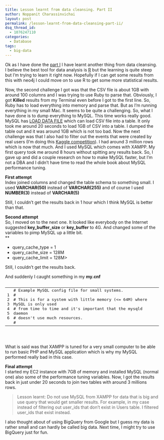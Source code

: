 ```yaml
---
title: Lesson learnt from data cleansing. Part II
author: Noppanit Charassinvichai
layout: post
permalink: /lesson-learnt-from-data-cleansing-part-ii/
dsq_thread_id:
  - 1076247110
categories:
  - Database
tags:
  - big-data
---
```

Ok as I have done the [part I][1] I have learnt another thing from data cleansing. I believe the best tool for data analysis is [R][2] but the learning is quite steep but I&#8217;m trying to learn it right now. Hopefully if I can get some results from this with neo4j I could move on to use R to get some more statistical results. 

Now, the second challenge I got was that the CSV file is about 1GB with around 100 columns and I was trying to use Ruby to parse that. Obviously, I got **Killed** results from my Terminal even before I got to the first line. So, Ruby has to load everything into memory and parse that. But as I&#8217;m running everything in my small Mac. It seems to be quite a challenging. So, what I have done is to dump everything to MySQL. This time works really good. MySQL has [LOAD DATA FILE][3] which can load CSV file into a table. It only took me around <string>20 seconds</strong> to load 1GB of CSV into a table. I dumped the table out and it was around 1GB which is not too bad. Now the next challenge was that I also had to filter out the events that were created by real users (I&#8217;m doing this [Kaggle competition][4]). I had around 3 million rows which is now that much. And I used MySQL which comes with XAMPP. My first query took me around 8 hours without spitting any results back. So, I gave up and did a couple research on how to make MySQL faster, but I&#8217;m not a DBA and I didn&#8217;t have time to read the whole book about MySQL performance tuning.

**First attempt**  
Index joined columns and changed the table schema to something small. I used **VARCHAR(50)** instead of **VARCHAR(255)** and of course I used **NUMBER(3)** instead of **VARCHAR(5)**

Still, I couldn&#8217;t get the results back in 1 hour which I think MySQL is better than that. 

**Second attempt**  
So, I moved on to the next one. It looked like everybody on the Internet suggested **key\_buffer\_size** or **key_buffer** to 4G. And changed some of the variables to pimp MySQL up a little bit.  
**</p> 

  * query\_cache\_type = 1
  * query\_cache\_size = 128M
  * query\_cache\_limit = 128M>

</strong>

Still, I couldn&#8217;t get the results back. 

And suddenly I caught something in my **my.cnf**

<pre><div class="codecolorer-container text blackboard" style="overflow:auto;white-space:nowrap;width:100%;">
  <table cellspacing="0" cellpadding="0">
    <tr>
      <td class="line-numbers">
        <div>
          1<br />2<br />3<br />4<br />5<br />6<br />
        </div>
      </td>
      
      <td>
        <div class="text codecolorer">
          # Example MySQL config file for small systems.<br />
          #<br />
          # This is for a system with little memory (&lt;= 64M) where MySQL is only used<br />
          # from time to time and it's important that the mysqld daemon<br />
          # doesn't use much resources.<br />
          #
        </div>
      </td>
    </tr>
  </table>
</div>

</pre>

What is said was that XAMPP is tuned for a very small computer to be able to run basic PHP and MySQL application which is why my MySQL performed really bad in this case. 

**Final attempt**  
I started my EC2 instance with 7GB of memory and installed MySQL (normal one) also some of the performance tuning variables. Now, I got the results back in just under 20 seconds to join two tables with around 3 millions rows.

> Lesson learnt: Do not use MySQL from XAMPP for data that is big and use query that would get smaller results. For example, in my case instead of filtering out user\_ids that don&#8217;t exist in Users table. I filtered user\_ids that exist instead. 

I also thought about of using BigQuery from Google but I guess my data is rather small and can hardly be called big data. Next time, I might try to use BigQuery just for fun.

 [1]: http://www.noppanit.com/lesson-learnt-from-data-cleansing/ "data cleansing part I"
 [2]: http://www.r-project.org/ "R"
 [3]: http://dev.mysql.com/doc/refman/5.1/en/load-data.html "Load data mysql"
 [4]: http://www.kaggle.com/c/event-recommendation-engine-challenge "kaggle competition"